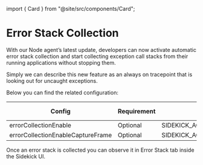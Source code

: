 import { Card } from "@site/src/components/Card";


# Error Stack Collection

With our Node agent’s latest update, developers can now activate automatic error stack collection and start collecting exception call stacks from their running applications without stopping them.

Simply we can describe this new feature as an always on tracepoint that is looking out for uncaught exceptions.



Below you can find the related configuration:

| Config                            | Requirement | Environment Variable                               | Default Value |
| --------------------------------- | ----------- | -------------------------------------------------- | ------------- |
| errorCollectionEnable             | Optional    | SIDEKICK\_AGENT\_ERROR\_COLLECTION\_ENABLE         | false         |
| errorCollectionEnableCaptureFrame | Optional    | SIDEKICK\_AGENT\_ERROR\_COLLECTION\_CAPTURE\_FRAME | false         |

Once an error stack is collected you can observe it in Error Stack tab inside the Sidekick UI.



<div className="w-full cols-1">

<Card title="Capturing Exception Call Stacks in Python Applications with Sidekick" target="https://medium.com/runsidekick/capturing-exception-call-stacks-in-python-applications-with-sidekick-d4474374659" isNewWindow={true}>

</Card>


</div>